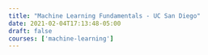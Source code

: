 ```yaml
---
title: "Machine Learning Fundamentals - UC San Diego"
date: 2021-02-04T17:13:48-05:00
draft: false
courses: ['machine-learning']
---
```


